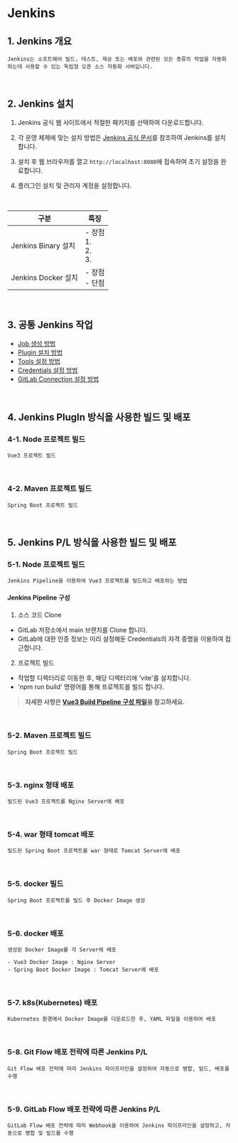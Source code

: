 # Jenkins 

## 1. Jenkins 개요
```
Jenkins는 소프트웨어 빌드, 테스트, 제공 또는 배포와 관련된 모든 종류의 작업을 자동화하는데 사용할 수 있는 독립형 오픈 소스 자동화 서버입니다.

```  
<br/>

## 2. Jenkins 설치

1. Jenkins 공식 웹 사이트에서 적절한 패키지를 선택하여 다운로드합니다.

2. 각 운영 체제에 맞는 설치 방법은 [Jenkins 공식 문서](https://www.jenkins.io/doc/book/installing/)를 참조하여 Jenkins를 설치합니다.

3. 설치 후 웹 브라우저를 열고 `http://localhost:8080`에 접속하여 초기 설정을 완료합니다.

4. 플러그인 설치 및 관리자 계정을 설정합니다.

<br>

| 구분 | 특징 |
|---|---|
| Jenkins Binary 설치 | - 장점 <br> 1. <br> 2. <br> 3.|
| Jenkins Docker 설치 | - 장점 <br> - 단점 <br> |

<br/>

## 3. 공통 Jenkins 작업

- [Job 생성 방법](docs/job-create.md)
- [Plugin 설치 방법](docs/plugin-install.md)
- [Tools 설정 방법](docs/tools.md)
- [Credentials 설정 방법](docs/credentials.md)
- [GitLab Connection 설정 방법](docs/gitlab-connection.md)

<br/>

## 4. Jenkins PlugIn 방식을 사용한 빌드 및 배포

### 4-1. Node 프로젝트 빌드

```
Vue3 프로젝트 빌드
```

<br/>

### 4-2. Maven 프로젝트 빌드

```
Spring Boot 프로젝트 빌드
```

<br/>

## 5. Jenkins P/L 방식을 사용한 빌드 및 배포

### 5-1. Node 프로젝트 빌드

```
Jenkins Pipeline을 이용하여 Vue3 프로젝트를 빌드하고 배포하는 방법
```
#### Jenkins Pipeline 구성

1. 소스 코드 Clone
- GitLab 저장소에서 main 브랜치를 Clone 합니다.
- GitLab에 대한 인증 정보는 미리 설정해둔 Credentials의 자격 증명을 이용하여 접근합니다.

2. 프로젝트 빌드
- 작업할 디렉터리로 이동한 후, 해당 디렉터리에 'vite'를 설치합니다.
- 'npm run build' 명령어를 통해 프로젝트를 빌드 합니다.

> **자세한 사항은 [Vue3 Build Pipeline 구성 파일](pipeline/vue-build-pipeline.md)을 참고하세요.**

<br/>

### 5-2. Maven 프로젝트 빌드

```
Spring Boot 프로젝트 빌드
```
<br/>

### 5-3. nginx 형태 배포

```
빌드된 Vue3 프로젝트를 Nginx Server에 배포
```
<br/>

### 5-4. war 형태 tomcat 배포

```
빌드된 Spring Boot 프로젝트를 war 형태로 Tomcat Server에 배포
```
<br/>

### 5-5. docker 빌드

```
Spring Boot 프로젝트를 빌드 후 Docker Image 생성
```
<br/>

### 5-6. docker 배포

```
생성된 Docker Image를 각 Server에 배포

- Vue3 Docker Image : Nginx Server
- Spring Boot Docker Image : Tomcat Server에 배포
```
<br/>

### 5-7. k8s(Kubernetes) 배포

```
Kubernetes 환경에서 Docker Image를 다운로드한 후, YAML 파일을 이용하여 배포
```
<br/>

### 5-8. Git Flow 배포 전략에 따른 Jenkins P/L

```
Git Flow 배포 전략에 따라 Jenkins 파이프라인을 설정하여 자동으로 병합, 빌드, 배포를 수행
```
<br/>

### 5-9. GitLab Flow 배포 전략에 따른 Jenkins P/L

```
GitLab Flow 배포 전략에 따라 Webhook을 이용하여 Jenkins 파이프라인을 설정하고, 자동으로 병합 및 빌드를 수행
```
